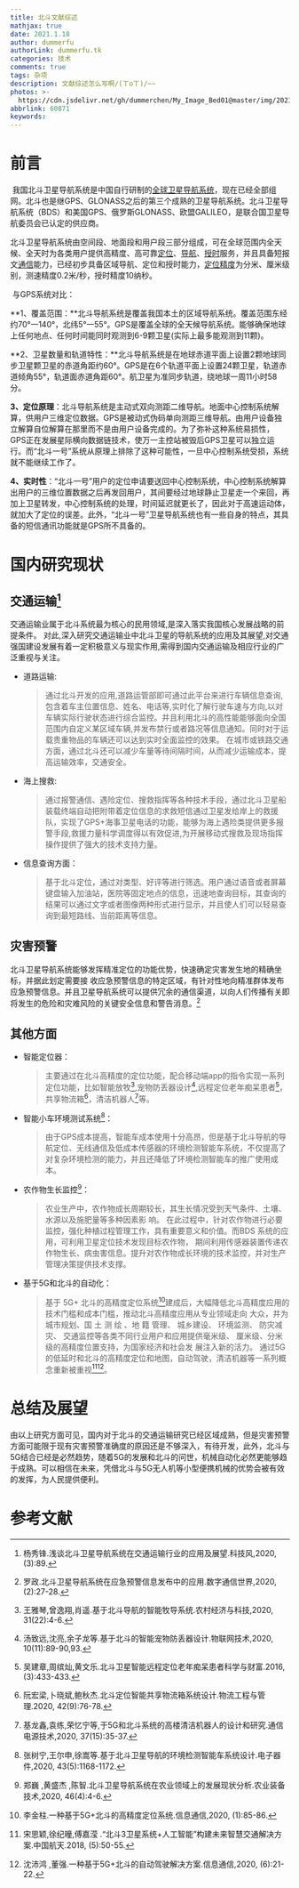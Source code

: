 ```yaml
---
title: 北斗文献综述
mathjax: true
date: 2021.1.18
author: dummerfu
authorLink: dummerfu.tk
categories: 技术
comments: true
tags: 杂项
description: 文献综述怎么写啊/(ㄒoㄒ)/~~
photos: >-
  https://cdn.jsdelivr.net/gh/dummerchen/My_Image_Bed01@master/img/20210105114700.jpg
abbrlink: 60871
keywords:
---
```




# 前言

​	我国北斗卫星导航系统是中国自行研制的[全球卫星导航系统](https://baike.baidu.com/item/全球卫星导航系统)，现在已经全部组网。北斗也是继GPS、GLONASS之后的第三个成熟的卫星导航系统。北斗卫星导航系统（BDS）和美国GPS、俄罗斯GLONASS、欧盟GALILEO，是联合国卫星导航委员会已认定的供应商。

​	北斗卫星导航系统由空间段、地面段和用户段三部分组成，可在全球范围内全天候、全天时为各类用户提供高精度、高可靠[定位](https://baike.baidu.com/item/定位/16912011)、[导航](https://baike.baidu.com/item/导航)、[授时](https://baike.baidu.com/item/授时)服务，并且具备短报文[通信](https://baike.baidu.com/item/通信/300982)能力，已经初步具备区域导航、定位和授时能力，[定位精度](https://baike.baidu.com/item/定位精度)为分米、厘米级别，测速精度0.2米/秒，授时精度10纳秒。

​	与GPS系统对比：

​	**1、覆盖范围：**北斗导航系统是覆盖我国本土的区域导航系统。覆盖范围东经约70°一140°，北纬5°一55°。GPS是覆盖全球的全天候导航系统。能够确保地球上任何地点、任何时间能同时观测到6-9颗卫星(实际上最多能观测到11颗)。

​	**2、卫星数量和轨道特性：**北斗导航系统是在地球赤道平面上设置2颗地球同步卫星颗卫星的赤道角距约60°。GPS是在6个轨道平面上设置24颗卫星，轨道赤道倾角55°，轨道面赤道角距60°。航卫星为准同步轨道，绕地球一周11小时58分。

​	**3、定位原理**：北斗导航系统是主动式双向测距二维导航。地面中心控制系统解算，供用户三维定位数据。GPS是被动式伪码单向测距三维导航。由用户设备独立解算自位解算在那里而不是由用户设备完成的。为了弥补这种系统易损性，GPS正在发展星际横向数据链技术，使万一主控站被毁后GPS卫星可以独立运行。而“北斗一号”系统从原理上排除了这种可能性，一旦中心控制系统受损，系统就不能继续工作了。

​	**4、实时性**：“北斗一号”用户的定位申请要送回中心控制系统，中心控制系统解算出用户的三维位置数据之后再发回用户，其间要经过地球静止卫星走一个来回，再加上卫星转发，中心控制系统的处理，时间延迟就更长了，因此对于高速运动体，就加大了定位的误差。此外，“北斗一号”卫星导航系统也有一些自身的特点，其具备的短信通讯功能就是GPS所不具备的。

# 国内研究现状

## 交通运输[^ 1]

​	交通运输业属于北斗系统最为核心的民用领域,是深入落实我国核心发展战略的前提条件。 对此,深入研究交通运输业中北斗卫星的导航系统的应用及其展望,对交通强国建设发展有着一定积极意义与现实作用,需得到国内交通运输及相应行业的广泛重视与关注。 

* 道路运输: 

    > ​	通过北斗开发的应用,道路运管部即可通过此平台来进行车辆信息查询,包含着车主位置信息、姓名、电话等,实时化了解行驶车速与方向,以对车辆实际行驶状态进行综合监控。并且利用北斗的高性能能够面向全国范围内自定义某区域车辆,并发布禁行或者路况等信息通知。同时对于运载贵重物品的车辆还可以达到实时全面监控的效果。 在城市或铁路交通方面，通过北斗还可以减少车量等待间隔时间，从而减少运输成本，提高运输效率，交通安全。

* 海上搜救:

    > 通过报警通信、遇险定位、搜救指挥等各种技术手段，通过北斗卫星船装载终端自动把附带着定位信息的求救短信通过卫星发给岸上的救援队，实现了GPS+海事卫星电话的功能，能够为海上遇险类提供更多报警手段,救援力量科学调度得以有效促进,为开展移动式搜救及现场指挥操作提供了强大的技术支持力量。

* 信息查询方面：

    > ​	基于北斗定位，通过对类型、好评等进行筛选。用户通过语音或者屏幕键盘输入加油站，医院等固定地点的信息，迅速地查询目标，其查询的结果可以通过文字或者图像两种形式进行显示，并且使人们可以轻易查询到最短路线、当前距离等信息。

## 灾害预警

​	 北斗卫星导航系统能够发挥精准定位的功能优势，快速确定灾害发生地的精确坐标，并据此划定需要接 收应急预警信息的特定区域，有针对性地向精准群体发布应急预警信息。并且卫星导航系统可以提供冗余的通信渠道，以向人们传播有关即将发生的危险和灾难风险的关键安全信息和警告消息。[^ 2] 

## 其他方面

* 智能定位器：

    > ​	主要通过在北斗高精度的定位功能，配合移动端app的指令实现一系列定位功能，比如智能放牧[^ 3],宠物防丢器设计[^ 4],远程定位老年痴呆患者[^ 5]，共享物流箱[^ 6]，清洁机器人[^ 7]等。 

* 智能小车环境测试系统[^ 8]：

    > ​	由于GPS成本提高，智能车成本使用十分高昂，但是基于北斗导航的导航定位、无线通信及低成本传感器的环境检测智能车系统，不仅提高了对复杂环境检测的能力，并且还降低了环境检测智能车的推广使用成本。

* 农作物生长监控[^ 9]：

    > 农业生产中，农作物成长周期较长，其生长情况受到天气条件、土壤、水源以及施肥量等多种因素影 响。 在此过程中，针对农作物进行必要监控，强化种植过程管理工作，具有重要意义和价值。而BDS 系统的应用，可利用卫星定位技术发现目标农作物， 期间利用传感器装置传递农作物生长、病虫害信息。提升对农作物成长环境的技术监控，并对生产管理决策提供技术支撑。

* 基于5G和北斗的自动化：

    > 基于 5G+ 北斗的高精度定位系统[^ 10]建成后，大幅降低北斗高精度应用的 技术门槛和成本门槛，推动北斗高精度应用从专业领域走向 大众，并为城市规划、国 土 测 绘 、地 籍 管理、 城乡建设、 环境监测、 防灾减灾、 交通监控等各类不同行业用户和应用提供毫米级、 厘米级、分米级的高精度位置支持，为国家经济和社会发 展注入新的活力。 通过5G的低延时和北斗的高精度定位和地图，自动驾驶，清洁机器等一系列概念重新被重视[^ 11][^ 12]。



# 总结及展望

​	由以上研究方面可见，国内对于北斗的交通运输研究已经区域成熟，但是灾害预警方面可能限于现有灾害预警准确度的原因还是不够深入，有待开发，此外，北斗与5G结合已经是必然趋势，随着5G的发展和北斗的问世，机械自动化必然更能够趋于成熟。可以相信在未来，凭借北斗与5G无人机等小型便携机械的优势会被有效的发挥，为人民提供便利。



# 参考文献

[^ 1]:  杨秀锋.浅谈北斗卫星导航系统在交通运输行业的应用及展望.科技风,2020, (3):89.
[^ 2]:  罗政.北斗卫星导航系统在应急预警信息发布中的应用.数字通信世界,2020, (2):27-28.
[^ 3]: 王雅琴,曾逸翔,肖遥.基于北斗导航的智能牧导系统.农村经济与科技,2020, 31(22):4-6.
[^ 4]: 汤致远,沈亮,余子龙等.基于北斗的智能宠物防丢器设计.物联网技术,2020, 10(11):89-90,93.
[^ 5]: 吴建章,周缤灿,黄文乐.北斗卫星智能远程定位老年痴呆患者科学与财富.2016, (3):433-433.
[^ 6]: 阮宏梁,卜晓斌,鲍秋杰.北斗定位智能共享物流箱系统设计.物流工程与管理.2020, 42(9):76-78.
[^ 7]: 基龙鑫,袁练,荣忆宁等,于5G和北斗系统的高楼清洁机器人的设计和研究.通信电源技术,2020, 37(15):35-37.
[^ 8]: 张树宁,王尔申,徐嵩等.基于北斗卫星导航的环境检测智能车系统设计.电子器件,2020, 43(5):1168-1172.
[^ 9]: 郑巍 ,黄盛杰 ,陈智.北斗卫星导航系统在农业领域上的发展现状分析.农业装备技术,2020, 46(4):4-6.
[^ 10]: 李金柱.一种基于5G+北斗的高精度定位系统.信息通信,2020, (1):85-86.
[^ 11]: 宋思颖,徐纪曈,傅嘉滢 .“北斗3卫星系统+人工智能”构建未来智慧交通解决方案.中国航天.2018, (5):50-55.
[^ 12]: 沈沛鸿 ,董强.一种基于5G+北斗的自动驾驶解决方案.信息通信,2020, (6):21-22.
[^ 13]: 于利娟,宋荣权,曹伟.基于北斗系统的银行智能提款箱锁研究数码设计(上).2020, 9(3):60-61.



